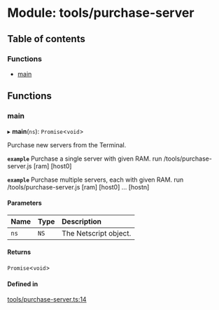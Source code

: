# Module: tools/purchase-server

## Table of contents

### Functions

- [main](../wiki/tools.purchase-server#main)

## Functions

### main

▸ **main**(`ns`): `Promise`<`void`\>

Purchase new servers from the Terminal.

**`example`** Purchase a single server with given RAM.
run /tools/purchase-server.js [ram] [host0]

**`example`** Purchase multiple servers, each with given RAM.
run /tools/purchase-server.js [ram] [host0] ... [hostn]

#### Parameters

| Name | Type | Description |
| :------ | :------ | :------ |
| `ns` | `NS` | The Netscript object. |

#### Returns

`Promise`<`void`\>

#### Defined in

[tools/purchase-server.ts:14](https://github.com/vladzaharia/bitburner/blob/89080f7/src/tools/purchase-server.ts#L14)
